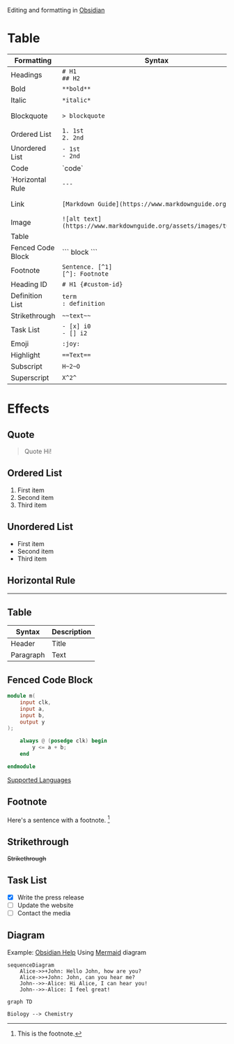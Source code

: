 Editing and formatting in [Obsidian](https://help.obsidian.md/Editing+and+formatting/Editing+and+previewing+Markdown)

# Table

| Formatting | Syntax | Effect | Supported |
| ----------- | ----------- | ----------- | - |
| Headings | `# H1` <br /> `## H2` | Y |
| Bold | ``**bold**`` | **bold** | Y |
| Italic | `*italic*` | *italic* | Y |
| Blockquote | `> blockquote` | > blockquote | Y |
| Ordered List | `1. 1st` <br/> `2. 2nd` | Y |
| Unordered List | `- 1st` <br/> `- 2nd` | Y |
| Code | \`code\` | `code` | Y |
| ˙Horizontal Rule | `---` | --- | Y |
| Link | `[Markdown Guide](https://www.markdownguide.org)` | [Markdown Guide](https://www.markdownguide.org) | Y |
| Image | `![alt text](https://www.markdownguide.org/assets/images/tux.png)` | ![alt text](https://www.markdownguide.org/assets/images/tux.png) | Y |
| Table |  |  | Y |
| Fenced Code Block | \``` block \``` |  | Y |
| Footnote | `Sentence. [^1]` <br/> `[^]: Footnote` |  | Y |
| Heading ID | `# H1 {#custom-id}` |  | N |
| Definition List | `term` <br/> `: definition` |  | N |
| Strikethrough | `~~text~~` | ~~text~~ | Y |
| Task List | `- [x] i0` <br/> `- [] i2` |  | Y |
| Emoji | `:joy:` | :joy: | N |
| Highlight | `==Text==` | ==Text== | Y |
| Subscript | `H~2~O` | H~2~O | N |
| Superscript | `X^2^` | X^2^ | N |

# Effects

## Quote

> Quote
> Hi!

## Ordered List

1. First item
2. Second item
3. Third item

## Unordered List  

- First item
- Second item
- Third item

## Horizontal Rule

---
## Table

| Syntax | Description |
| ----------- | ----------- |
| Header | Title |
| Paragraph | Text |

## Fenced Code Block

```verilog
module m(
	input clk,
	input a,
	input b,
	output y
);

	always @ (posedge clk) begin
		y <= a + b;
	end

endmodule
```

[Supported Languages](https://prismjs.com/#supported-languages)

## Footnote

Here's a sentence with a footnote. [^1]
[^1]: This is the footnote.

## Strikethrough

~~Strikethrough~~

## Task List

- [x] Write the press release
- [ ] Update the website
- [ ] Contact the media

## Diagram

Example: [Obsidian Help](https://help.obsidian.md/Editing+and+formatting/Advanced+formatting+syntax)
Using [Mermaid](https://mermaid.js.org/#/) diagram

```mermaid
sequenceDiagram
    Alice->>+John: Hello John, how are you?
    Alice->>+John: John, can you hear me?
    John-->>-Alice: Hi Alice, I can hear you!
    John-->>-Alice: I feel great!
```


```mermaid
graph TD

Biology --> Chemistry
```


